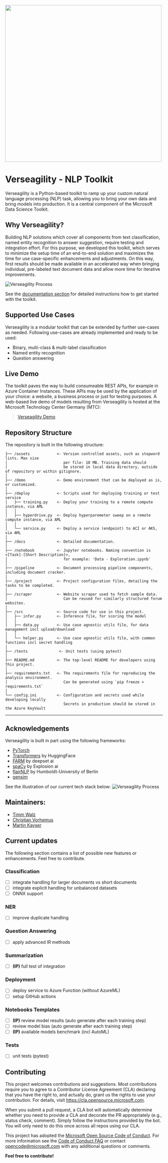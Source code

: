 <img src="demo/logo.png" width="500" align="center"><br>

# Verseagility - NLP Toolkit
Verseagility is a Python-based toolkit to ramp up your custom natural language processing (NLP) task, allowing you to bring your own data and bring models into production. It is a central component of the Microsoft Data Science Toolkit.

## Why Verseagility?
Building NLP solutions which cover all components from text classification, named entity recognition to answer suggestion, require testing and integration effort. For this purpose, we developed this toolkit, which serves to minimize the setup time of an end-to-end solution and maximizes the time for use case-specific enhancements and adjustments. On this way, first results should be made available in an accelerated way when bringing individual, pre-labeled text document data and allow more time for iterative improvements. 

![Verseagility Process](./docs/.attachments/modular-toolkit.png)

See the [documentation section](./docs/README.md) for detailed instructions how to get started with the toolkit.

## Supported Use Cases
Verseagility is a modular toolkit that can be extended by further use-cases as needed. Following use-cases are already implemented and ready to be used:
- Binary, multi-class & multi-label classification
- Named entity recognition
- Question answering

## Live Demo
The toolkit paves the way to build consumeable REST APIs, for example in Azure Container Instances. These APIs may be used by the application of your choice: a website, a business process or just for testing purposes.
A web-based live demo of models resulting from Verseagility is hosted at the Microsoft Technology Center Germany (MTC):
> [Verseagility Demo](https://verseagility.azurewebsites.net)

## Repository Structure
The repository is built in the following structure:

    ├── /assets            <- Version controlled assets, such as stopword lists. Max size 
    │                         per file: 10 MB. Training data should
    │                         be stored in local data directory, outside of repository or within gitignore. 
    │
    ├── /demo              <- Demo environment that can be deployed as is, or customized. 
    │
    ├── /deploy            <- Scripts used for deploying training or test service  
    │   ├── training.py    <- Deploy your training to a remote compute instance, via AML
    │   │   
    │   ├── hyperdrive.py  <- Deploy hyperparemeter sweep on a remote compute instance, via AML
    │   │
    │   └── service.py     <- Deploy a service (endpoint) to ACI or AKS, via AML
    │
    ├── /docs              <- Detailed documentation.
    │
    ├── /notebook          <- Jupyter notebooks. Naming convention is <[Task]-[Short Description]>,
    │                         for example: 'Data - Exploration.ipynb'
    │
    ├── /pipeline          <- Document processing pipeline components, including document cracker. 
    │
    ├── /project           <- Project configuration files, detailing the tasks to be completed.
    │
    ├── /scraper           <- Website scraper used to fetch sample data. 
    │                         Can be reused for similarly structured forum websites.
    │
    ├── /src               <- Source code for use in this project.
    │   ├── infer.py       <- Inference file, for scoring the model
    │   │   
    │   ├── data.py        <- Use case agnostic utils file, for data management incl upload/download
    │   │
    │   └── helper.py      <- Use case agnostic utils file, with common functions incl secret handling
    │
    ├── /tests              <- Unit tests (using pytest)
    │
    ├── README.md          <- The top-level README for developers using this project.
    │
    ├── requirements.txt   <- The requirements file for reproducing the analysis environment.
    │                         Can be generated using `pip freeze > requirements.txt`
    │
    └── config.ini         <- Configuration and secrets used while developing locally
                              Secrets in production should be stored in the Azure KeyVault
--------

## Acknowledgements
Verseagility is built in part using the following frameworks:
- [PyTorch](https://pytorch.org/)
- [Transformers](https://github.com/huggingface/pytorch-transformers) by HuggingFace
- [FARM](https://github.com/deepset-ai/FARM/) by deepset ai
- [spaCy](https://github.com/explosion/spaCy/) by Explosion ai
- [flairNLP](https://github.com/flairNLP/flair/) by Humboldt-University of Berlin
- [gensim](https://radimrehurek.com/gensim/)

See the illustration of our current tech stack below:
![Verseagility Process](./docs/.attachments/techstack.png)

## Maintainers:
- [Timm Walz](mailto:timm.walz@microsoft.com)
- [Christian Vorhemus](mailto:christian.vorhemus@microsoft.com)
- [Martin Kayser](https://www.linkedin.com/in/mkayser/)

## Current updates
The following section contains a list of possible new features or enhancements. Feel free to contribute. 
### Classification
- [ ] integrate handling for larger documents vs short documents
- [ ] integrate explicit handling for unbalanced datasets
- [ ] ONNX support
### NER
- [ ] improve duplicate handling
### Question Answering
- [ ] apply advanced IR methods
### Summarization
- [ ] **(IP)** full test of integration
### Deployment
- [ ] deploy service to Azure Function (without AzureML)
- [ ] setup GitHub actions
### Notebooks Templates
- [ ] **(IP)** review model results (auto generate after each training step)
- [ ] review model bias (auto generate after each training step)
- [ ] **(IP)** available models benchmark (incl AutoML)
### Tests
- [ ] unit tests (pytest)

## Contributing
This project welcomes contributions and suggestions.  Most contributions require you to agree to a
Contributor License Agreement (CLA) declaring that you have the right to, and actually do, grant us
the rights to use your contribution. For details, visit https://cla.opensource.microsoft.com.

When you submit a pull request, a CLA bot will automatically determine whether you need to provide
a CLA and decorate the PR appropriately (e.g., status check, comment). Simply follow the instructions
provided by the bot. You will only need to do this once across all repos using our CLA.

This project has adopted the [Microsoft Open Source Code of Conduct](https://opensource.microsoft.com/codeofconduct/).
For more information see the [Code of Conduct FAQ](https://opensource.microsoft.com/codeofconduct/faq/) or
contact [opencode@microsoft.com](mailto:opencode@microsoft.com) with any additional questions or comments.

**Feel free to contribute!**
